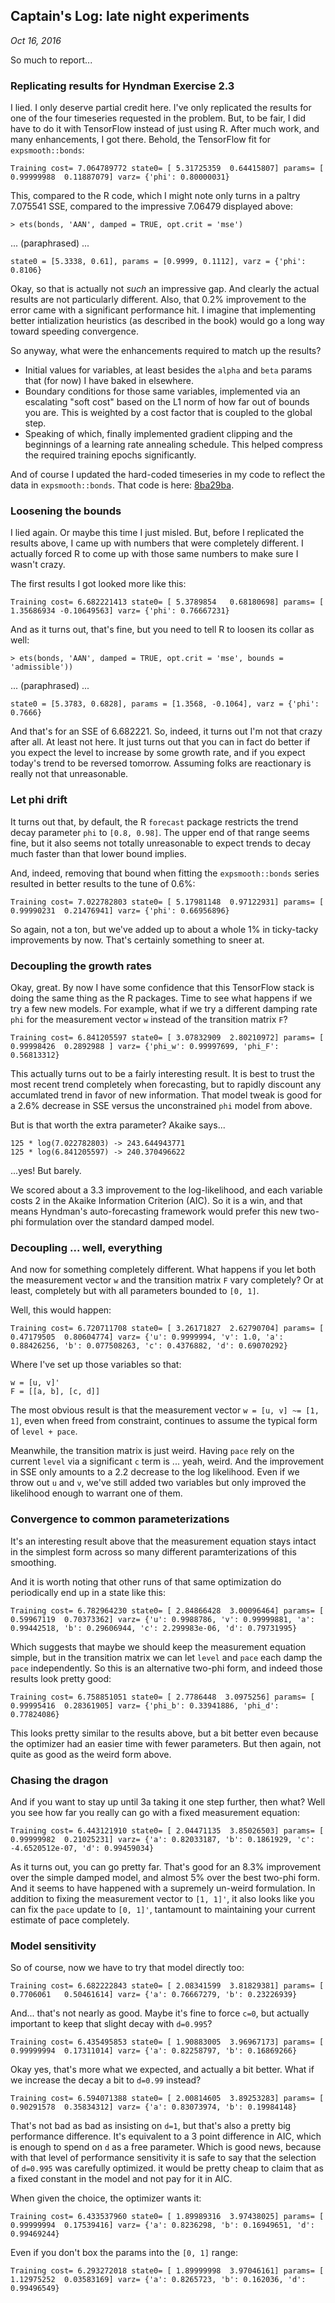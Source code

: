 ## Captain's Log: late night experiments
*Oct 16, 2016*

So much to report...

### Replicating results for Hyndman Exercise 2.3

I lied. I only deserve partial credit here. I've only replicated the results for one of the four timeseries requested in the problem. But, to be fair, I did have to do it with TensorFlow instead of just using R. After much work, and many enhancements, I got there. Behold, the TensorFlow fit for `expsmooth::bonds`:

`Training cost= 7.064789772 state0= [ 5.31725359  0.64415807] params= [ 0.99999988  0.11887079] varz= {'phi': 0.80000031}`

This, compared to the R code, which I might note only turns in a paltry 7.075541 SSE, compared to the impressive 7.06479 displayed above:

`> ets(bonds, 'AAN', damped = TRUE, opt.crit = 'mse')`

... (paraphrased) ...

`state0 = [5.3338, 0.61], params = [0.9999, 0.1112], varz = {'phi': 0.8106}`

 Okay, so that is actually not _such_ an impressive gap. And clearly the actual results are not particularly different. Also, that 0.2% improvement to the error came with a significant performance hit. I imagine that implementing better intialization heuristics (as described in the book) would go a long way toward speeding convergence.

So anyway, what were the enhancements required to match up the results?

* Initial values for variables, at least besides the `alpha` and `beta` params that (for now) I have baked in elsewhere.
* Boundary conditions for those same variables, implemented via an escalating "soft cost" based on the L1 norm of how far out of bounds you are. This is weighted by a cost factor that is coupled to the global step.
* Speaking of which, finally implemented gradient clipping and the beginnings of a learning rate annealing schedule. This helped compress the required training epochs significantly.

And of course I updated the hard-coded timeseries in my code to reflect the data in `expsmooth::bonds`. That code is here: [8ba29ba](https://github.com/mcskinner/ets/commit/8ba29bac39bc26198c1b9a6b84245e535696076f).

### Loosening the bounds

I lied again. Or maybe this time I just misled. But, before I replicated the results above, I came up with numbers that were completely different. I actually forced R to come up with those same numbers to make sure I wasn't crazy.

The first results I got looked more like this:

`Training cost= 6.682221413 state0= [ 5.3789854   0.68180698] params= [ 1.35686934 -0.10649563] varz= {'phi': 0.76667231}`

And as it turns out, that's fine, but you need to tell R to loosen its collar as well:

`> ets(bonds, 'AAN', damped = TRUE, opt.crit = 'mse', bounds = 'admissible'))`

... (paraphrased) ...

`state0 = [5.3783, 0.6828], params = [1.3568, -0.1064], varz = {'phi': 0.7666}`

And that's for an SSE of 6.682221. So, indeed, it turns out I'm not that crazy after all. At least not here. It just turns out that you can in fact do better if you expect the level to increase by some growth rate, and if you expect today's trend to be reversed tomorrow. Assuming folks are reactionary is really not that unreasonable.

### Let phi drift

It turns out that, by default, the R `forecast` package restricts the trend decay parameter `phi` to `[0.8, 0.98]`. The upper end of that range seems fine, but it also seems not totally unreasonable to expect trends to decay much faster than that lower bound implies.

And, indeed, removing that bound when fitting the `expsmooth::bonds` series resulted in better results to the tune of 0.6%:

`Training cost= 7.022782803 state0= [ 5.17981148  0.97122931] params= [ 0.99990231  0.21476941] varz= {'phi': 0.66956896}`

So again, not a ton, but we've added up to about a whole 1% in ticky-tacky improvements by now. That's certainly something to sneer at.

### Decoupling the growth rates

Okay, great. By now I have some confidence that this TensorFlow stack is doing the same thing as the R packages. Time to see what happens if we try a few new models. For example, what if we try a different damping rate `phi` for the measurement vector `w` instead of the transition matrix `F`?

`Training cost= 6.841205597 state0= [ 3.07832909  2.80210972] params= [ 0.99998426  0.2892988 ] varz= {'phi_w': 0.99997699, 'phi_F': 0.56813312}`

This actually turns out to be a fairly interesting result. It is best to trust the most recent trend completely when forecasting, but to rapidly discount any accumlated trend in favor of new information. That model tweak is good for a 2.6% decrease in SSE versus the unconstrained `phi` model from above.

But is that worth the extra parameter? Akaike says...

`125 * log(7.022782803) -> 243.644943771`<br>
`125 * log(6.841205597) -> 240.370496622`

...yes! But barely.

We scored about a 3.3 improvement to the log-likelihood, and each variable costs 2 in the Akaike Information Criterion (AIC). So it is a win, and that means Hyndman's auto-forecasting framework would prefer this new two-phi formulation over the standard damped model.

### Decoupling ... well, everything

And now for something completely different. What happens if you let both the measurement vector `w` and the transition matrix `F` vary completely? Or at least, completely but with all parameters bounded to `[0, 1]`.

Well, this would happen:

`Training cost= 6.720711708 state0= [ 3.26171827  2.62790704] params= [ 0.47179505  0.80604774] varz= {'u': 0.9999994, 'v': 1.0, 'a': 0.88426256, 'b': 0.077508263, 'c': 0.4376882, 'd': 0.69070292}`

Where I've set up those variables so that:

`w = [u, v]'`<br>
`F = [[a, b], [c, d]]`

The most obvious result is that the measurement vector `w = [u, v] ~= [1, 1]`, even when freed from constraint, continues to assume the typical form of `level + pace`.

Meanwhile, the transition matrix is just weird. Having `pace` rely on the current `level` via a significant `c` term is ... yeah, weird. And the improvement in SSE only amounts to a 2.2 decrease to the log likelihood. Even if we throw out `u` and `v`, we've still added two variables but only improved the likelihood enough to warrant one of them.

### Convergence to common parameterizations

It's an interesting result above that the measurement equation stays intact in the simplest form across so many different paramterizations of this smoothing.

And it is worth noting that other runs of that same optimization do periodically end up in a state like this:

`Training cost= 6.782964230 state0= [ 2.84866428  3.00096464] params= [ 0.59967119  0.70373362] varz= {'u': 0.9988786, 'v': 0.99999881, 'a': 0.99442518, 'b': 0.29606944, 'c': 2.299983e-06, 'd': 0.79731995}`

Which suggests that maybe we should keep the measurement equation simple, but in the transition matrix we can let `level` and `pace` each damp the `pace` independently. So this is an alternative two-phi form, and indeed those results look pretty good:

`Training cost= 6.758851051 state0= [ 2.7786448  3.0975256] params= [ 0.99995416  0.28361905] varz= {'phi_b': 0.33941886, 'phi_d': 0.77824086}`

This looks pretty similar to the results above, but a bit better even because the optimizer had an easier time with fewer parameters. But then again, not quite as good as the weird form above.

### Chasing the dragon

And if you want to stay up until 3a taking it one step further, then what? Well you see how far you really can go with a fixed measurement equation:

`Training cost= 6.443121910 state0= [ 2.04471135  3.85026503] params= [ 0.99999982  0.21025231] varz= {'a': 0.82033187, 'b': 0.1861929, 'c': -4.6520512e-07, 'd': 0.99459034}`

As it turns out, you can go pretty far. That's good for an 8.3% improvement over the simple damped model, and almost 5% over the best two-phi form. And it seems to have happened with a supremely un-weird formulation. In addition to fixing the measurement vector to `[1, 1]'`, it also looks like you can fix the `pace` update to `[0, 1]'`, tantamount to maintaining your current estimate of pace completely.

### Model sensitivity

So of course, now we have to try that model directly too:

`Training cost= 6.682222843 state0= [ 2.08341599  3.81829381] params= [ 0.7706061   0.50461614] varz= {'a': 0.76667279, 'b': 0.23226939}`

And... that's not nearly as good. Maybe it's fine to force `c=0`, but actually important to keep that slight decay with `d=0.995`?

`Training cost= 6.435495853 state0= [ 1.90883005  3.96967173] params= [ 0.99999994  0.17311014] varz= {'a': 0.82258797, 'b': 0.16869266}`

Okay yes, that's more what we expected, and actually a bit better. What if we increase the decay a bit to `d=0.99` instead?

`Training cost= 6.594071388 state0= [ 2.00814605  3.89253283] params= [ 0.90291578  0.35834312] varz= {'a': 0.83073974, 'b': 0.19984148}`

That's not bad as bad as insisting on `d=1`, but that's also a pretty big performance difference. It's equivalent to a 3 point difference in AIC, which is enough to spend on `d` as a free parameter. Which is good news, because with that level of performance sensitivity it is safe to say that the selection of `d=0.995` was carefully optimized. it would be pretty cheap to claim that as a fixed constant in the model and not pay for it in AIC.

When given the choice, the optimizer wants it:

`Training cost= 6.433537960 state0= [ 1.89989316  3.97438025] params= [ 0.99999994  0.17539416] varz= {'a': 0.8236298, 'b': 0.16949651, 'd': 0.99469244}`

Even if you don't box the params into the `[0, 1]` range:

`Training cost= 6.293272018 state0= [ 1.89999998  3.97046161] params= [ 1.12975252  0.03583169] varz= {'a': 0.8265723, 'b': 0.162036, 'd': 0.99496549}`
